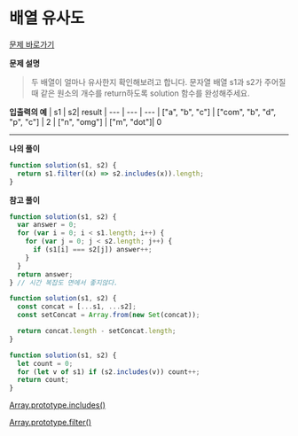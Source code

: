 # 배열 유사도

[문제 바로가기](https://school.programmers.co.kr/learn/courses/30/lessons/120903)

**문제 설명**

> 두 배열이 얼마나 유사한지 확인해보려고 합니다. 문자열 배열 s1과 s2가 주어질 때 같은 원소의 개수를 return하도록 solution 함수를 완성해주세요.

**입출력의 예**
| s1 | s2| result
| --- | --- | ---
| ["a", "b", "c"] | ["com", "b", "d", "p", "c"] | 2
| ["n", "omg"] | ["m", "dot"]| 0

---

**나의 풀이**

```javascript
function solution(s1, s2) {
  return s1.filter((x) => s2.includes(x)).length;
}
```

**참고 풀이**

```javascript
function solution(s1, s2) {
  var answer = 0;
  for (var i = 0; i < s1.length; i++) {
    for (var j = 0; j < s2.length; j++) {
      if (s1[i] === s2[j]) answer++;
    }
  }
  return answer;
} // 시간 복잡도 면에서 좋지않다.
```

```javascript
function solution(s1, s2) {
  const concat = [...s1, ...s2];
  const setConcat = Array.from(new Set(concat));

  return concat.length - setConcat.length;
}
```

```javascript
function solution(s1, s2) {
  let count = 0;
  for (let v of s1) if (s2.includes(v)) count++;
  return count;
}
```

[Array.prototype.includes()](https://developer.mozilla.org/ko/docs/Web/JavaScript/Reference/Global_Objects/Array/includes)

[Array.prototype.filter()](https://developer.mozilla.org/ko/docs/Web/JavaScript/Reference/Global_Objects/Array/filter)
